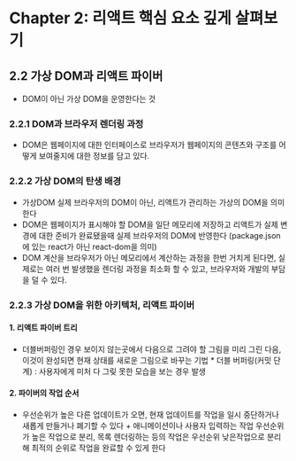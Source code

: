 # Chapter 2: 리액트 핵심 요소 깊게 살펴보기

## 2.2 가상 DOM과 리액트 파이버
- DOM이 아닌 가상 DOM을 운영한다는 것

### 2.2.1 DOM과 브라우저 렌더링 과정
- DOM은 웹페이지에 대한 인터페이스로 브라우저가 웹페이지의 콘텐츠와 구조를 어떻게 보여줄지에 대한 정보를 담고 있다.

### 2.2.2 가상 DOM의 탄생 배경
- 가상DOM 실제 브라우저의 DOM이 아닌, 리액트가 관리하는 가상의 DOM을 의미한다
- DOM은 웹페이지가 표시해야 할 DOM을 일단 메모리에 저장하고 리액트가 실제 변경에 대한 준비가 완료됐을때 실제 브라우저의 DOM에 반영한다
(package.json에 있는 react가 아닌 react-dom을 의미)
- DOM 계산을 브라우저가 아닌 메모리에서 계산하는 과정을 한번 거치게 된다면, 실제로는 여러 번 발생했을 렌더링 과정을 최소화 할 수 있고, 브라우저와 개발의 부담을 덜 수 있다.

### 2.2.3 가상 DOM을 위한 아키텍처, 리액트 파이버

#### 1. 리액트 파이버 트리
- 더블버퍼링인 경우 보이지 않는곳에서 다음으로 그려야 할 그림을 미리 그린 다음, 이것이 완성되면 현재 상태를 새로운 그림으로 바꾸는 기법
\* 더블 버퍼링(커밋 단계) : 사용자에게 미처 다 그맂 못한 모습을 보는 경우 발생
#### 2. 파이버의 작업 순서
- 우선순위가 높은 다른 업데이트가 오면, 현재 업데이트를 작업을 일시 중단하거나 새롭게 만들거나 폐기할 수 있다
\+ 애니메이션이나 사용자 입력하는 작업 우선순위가 높은 작업으로 분리, 목록 렌더링하는 등의 작업은 우선순위 낮은작업으로 분리해 최적의 순위로 작업을 완료할 수 있게 한다